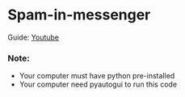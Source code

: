 # Spam-in-messenger

Guide: [Youtube](https://youtu.be/XlMJ-JQX-8k)

### Note:
 - Your computer must have python pre-installed
 - Your computer need pyautogui to run this code
